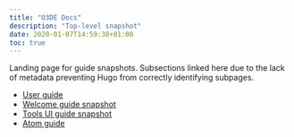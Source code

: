 ```yaml
---
title: "O3DE Docs"
description: "Top-level snapshot"
date: 2020-01-07T14:59:38+01:00
toc: true
---
```


Landing page for guide snapshots. Subsections linked here due to the lack of metadata preventing Hugo from correctly
identifying subpages.

- [User guide](user-guide)
- [Welcome guide snapshot](welcomeguide)
- [Tools UI guide snapshot](tools-ui)
- [Atom guide](atom-guide)
